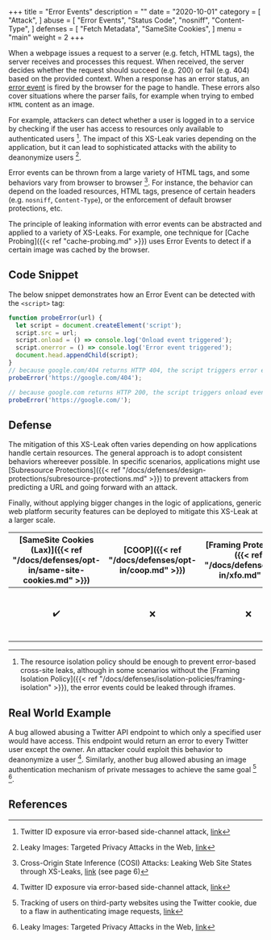 +++
title = "Error Events"
description = ""
date = "2020-10-01"
category = [
    "Attack",
]
abuse = [
    "Error Events",
    "Status Code",
    "nosniff",
    "Content-Type",
]
defenses = [
    "Fetch Metadata",
    "SameSite Cookies",
]
menu = "main"
weight = 2
+++


When a webpage issues a request to a server (e.g. fetch, HTML tags), the server receives and processes this request. When received, the server decides whether the request should succeed (e.g. 200) or fail (e.g. 404) based on the provided context. When a response has an error status, an [error event](https://developer.mozilla.org/en-US/docs/Web/API/Element/error_event) is fired by the browser for the page to handle. These errors also cover situations where the parser fails, for example when trying to embed `HTML` content as an image.

For example, attackers can detect whether a user is logged in to a service by checking if the user has access to resources only available to authenticated users [^3]. The impact of this XS-Leak varies depending on the application, but it can lead to sophisticated attacks with the ability to deanonymize users [^1].

Error events can be thrown from a large variety of HTML tags, and some behaviors vary from browser to browser [^4]. For instance, the behavior can depend on the loaded resources, HTML tags, presence of certain headers (e.g. `nosniff`, `Content-Type`), or the enforcement of default browser protections, etc.

The principle of leaking information with error events can be abstracted and applied to a variety of XS-Leaks. For example, one technique for [Cache Probing]({{< ref "cache-probing.md" >}}) uses Error Events to detect if a certain image was cached by the browser.

## Code Snippet
The below snippet demonstrates how an Error Event can be detected with the `<script>` tag:

```javascript
function probeError(url) {
  let script = document.createElement('script');
  script.src = url;
  script.onload = () => console.log('Onload event triggered');
  script.onerror = () => console.log('Error event triggered');
  document.head.appendChild(script);
}
// because google.com/404 returns HTTP 404, the script triggers error event
probeError('https://google.com/404');

// because google.com returns HTTP 200, the script triggers onload event
probeError('https://google.com/');
```

## Defense

The mitigation of this XS-Leak often varies depending on how applications handle certain resources. The general approach is to adopt consistent behaviors whereever possible. In specific scenarios, applications might use [Subresource Protections]({{< ref "/docs/defenses/design-protections/subresource-protections.md" >}}) to prevent attackers from predicting a URL and going forward with an attack.

Finally, without applying bigger changes in the logic of applications, generic web platform security features can be deployed to mitigate this XS-Leak at a larger scale.

| [SameSite Cookies (Lax)]({{< ref "/docs/defenses/opt-in/same-site-cookies.md" >}}) | [COOP]({{< ref "/docs/defenses/opt-in/coop.md" >}}) | [Framing Protections]({{< ref "/docs/defenses/opt-in/xfo.md" >}}) |                  [Isolation Policies]({{< ref "/docs/defenses/isolation-policies" >}})                   |
| :--------------------------------------------------------------------------------: | :-------------------------------------------------: | :---------------------------------------------------------------: | :------------------------------------------------------------------------------------------------------: |
|                                         ✔️                                          |                          ❌                          |                                 ❌                                 | [RIP]({{< ref "/docs/defenses/isolation-policies/resource-isolation" >}}) {{< katex>}}^{1}{{< /katex >}} |

____

1. The resource isolation policy should be enough to prevent error-based cross-site leaks, although in some scenarios without the [Framing Isolation Policy]({{< ref "/docs/defenses/isolation-policies/framing-isolation" >}}), the error events could be leaked through iframes.

## Real World Example

A bug allowed abusing a Twitter API endpoint to which only a specified user would have access. This endpoint would return an error to every Twitter user except the owner. An attacker could exploit this behavior to deanonymize a user [^3]. Similarly, another bug allowed abusing an image authentication mechanism of private messages to achieve the same goal  [^2] [^1].

## References

[^1]: Leaky Images: Targeted Privacy Attacks in the Web, [link](https://www.usenix.org/system/files/sec19fall_staicu_prepub.pdf)
[^2]: Tracking of users on third-party websites using the Twitter cookie, due to a flaw in authenticating image requests, [link](https://hackerone.com/reports/329957)
[^3]: Twitter ID exposure via error-based side-channel attack, [link](https://hackerone.com/reports/505424)
[^4]: Cross-Origin State Inference (COSI) Attacks: Leaking Web Site States through XS-Leaks, [link](https://arxiv.org/pdf/1908.02204.pdf) (see page 6)
